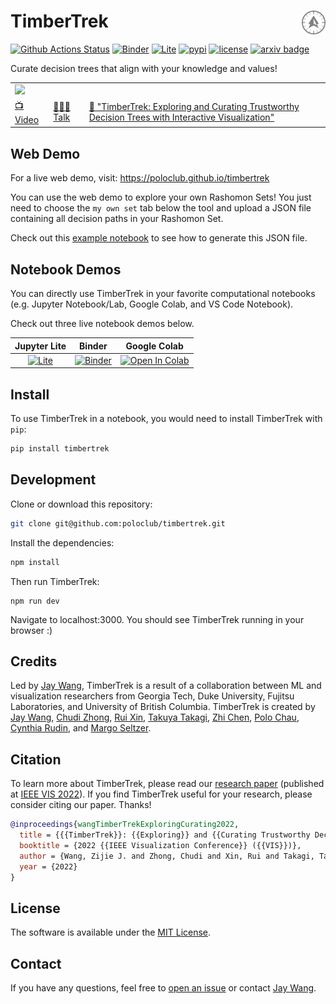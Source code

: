 # TimberTrek <a href="https://poloclub.github.io/timbertrek/"><img align="right" src="src/imgs/timbertrek-logo-light.svg" height="38"></img></a>

[![Github Actions Status](https://github.com/poloclub/timbertrek/workflows/build/badge.svg)](https://github.com/poloclub/timbertrek/actions/workflows/build.yml)
[![Binder](https://mybinder.org/badge_logo.svg)](https://mybinder.org/v2/gh/poloclub/timbertrek/master?urlpath=lab/tree/notebook-widget/example/campas.ipynb)
[![Lite](https://gist.githubusercontent.com/xiaohk/9b9f7c8fa162b2c3bc3251a5c9a799b2/raw/a7fca1d0a2d62c2b49f60c0217dffbd0fe404471/lite-badge-launch-small.svg)](https://poloclub.github.io/timbertrek/notebook)
[![pypi](https://img.shields.io/pypi/v/timbertrek?color=blue)](https://pypi.python.org/pypi/timbertrek)
[![license](https://img.shields.io/badge/License-MIT-brightgreen)](https://github.com/poloclub/timbertrek/blob/master/LICENSE)
[![arxiv badge](https://img.shields.io/badge/arXiv-2209.09227-red)](https://arxiv.org/abs/2209.09227)
<!-- [![DOI:10.1145/3491101.3519653](https://img.shields.io/badge/DOI-10.1145/3491101.3519653-blue)](https://doi.org/10.1145/3491101.3519653) -->

Curate decision trees that align with your knowledge and values!

<table>
  <tr>
    <td colspan="3"><a href="https://poloclub.github.io/timbertrek"><img src='https://i.imgur.com/t4qtPPX.png'></a></td>
  </tr>
  <tr></tr>
  <tr>
    <td><a href="https://youtu.be/3eGqTmsStJM">📺 Video</a></td>
    <td><a href="https://youtu.be/eMlTtloGyho">👨🏻‍🏫 Talk</a></td>
    <td><a href="https://arxiv.org/abs/2209.09227">📖 "TimberTrek: Exploring and Curating Trustworthy Decision Trees with Interactive Visualization"</a></td>
  </tr>
</table>

<!-- |<img src='https://i.imgur.com/t4qtPPX.png'>|
|:---:|
|<a href="https://youtu.be/3eGqTmsStJM">📺 Demo Video for "TimberTrek: Exploring and Curating Trustworthy Decision Trees with Interactive Visualization"| -->

## Web Demo

For a live web demo, visit: https://poloclub.github.io/timbertrek

You can use the web demo to explore your own Rashomon Sets! You just need to choose the `my own set` tab below the tool and upload a JSON file containing all decision paths in your Rashomon Set.

Check out this [example notebook](https://poloclub.github.io/timbertrek/notebook/retro/notebooks/?path=campas.ipynb) to see how to generate this JSON file.

## Notebook Demos

You can directly use TimberTrek in your favorite computational notebooks (e.g. Jupyter Notebook/Lab, Google Colab, and VS Code Notebook).

Check out three live notebook demos below.

|Jupyter Lite|Binder|Google Colab|
|:---:|:---:|:---:|
|[![Lite](https://gist.githubusercontent.com/xiaohk/9b9f7c8fa162b2c3bc3251a5c9a799b2/raw/a7fca1d0a2d62c2b49f60c0217dffbd0fe404471/lite-badge-launch-small.svg)](https://poloclub.github.io/timbertrek/notebook)|[![Binder](https://mybinder.org/badge_logo.svg)](https://mybinder.org/v2/gh/poloclub/timbertrek/master?urlpath=lab/tree/notebook-widget/example/campas.ipynb)|[![Open In Colab](https://colab.research.google.com/assets/colab-badge.svg)](https://colab.research.google.com/drive/1shCiDNCXy7-8XexJ65aMboZXxVBGhIZB?usp=sharing)|

## Install

To use TimberTrek in a notebook, you would need to install TimberTrek with `pip`:

```bash
pip install timbertrek
```

## Development

Clone or download this repository:

```bash
git clone git@github.com:poloclub/timbertrek.git
```

Install the dependencies:

```bash
npm install
```

Then run TimberTrek:

```
npm run dev
```

Navigate to localhost:3000. You should see TimberTrek running in your browser :)

## Credits

Led by <a href='https://zijie.wang/' target='_blank'>Jay Wang</a>, TimberTrek is a result of a collaboration between ML and visualization researchers from Georgia Tech, Duke University, Fujitsu Laboratories, and University of British Columbia. TimberTrek is created by <a href='https://zijie.wang/' target='_blank'>Jay Wang</a>, <a href='https://www.linkedin.com/in/chudizhong' target='_blank'>Chudi Zhong</a>, <a href='https://www.linkedin.com/in/rui-xin-8070181b9' target='_blank'>Rui Xin</a>, <a href='https://scholar.google.com/citations?user=9fY1WVIAAAAJ&hl=en' target='_blank'>Takuya Takagi</a>, <a href='https://users.cs.duke.edu/~zhichen/' target='_blank'>Zhi Chen</a>, <a href='' target='_blank'>Polo Chau</a>, <a href='https://users.cs.duke.edu/~cynthia/' target='_blank'>Cynthia Rudin</a>, and <a href='https://www.seltzer.com/margo/' target='_blank'>Margo Seltzer</a>.

## Citation

To learn more about TimberTrek, please read our [research paper](https://arxiv.org/abs/2209.09227) (published at [IEEE VIS 2022](https://ieeevis.org/year/2022/welcome)). If you find TimberTrek useful for your research, please consider citing our paper. Thanks!

```bibTeX
@inproceedings{wangTimberTrekExploringCurating2022,
  title = {{{TimberTrek}}: {{Exploring}} and {{Curating Trustworthy Decision Trees}} with {{Interactive Visualization}}},
  booktitle = {2022 {{IEEE Visualization Conference}} ({{VIS}})},
  author = {Wang, Zijie J. and Zhong, Chudi and Xin, Rui and Takagi, Takuya and Chen, Zhi and Chau, Duen Horng and Rudin, Cynthia and Seltzer, Margo},
  year = {2022}
}
```

## License

The software is available under the [MIT License](https://github.com/poloclub/timbertrek/blob/master/LICENSE).

## Contact

If you have any questions, feel free to [open an issue](https://github.com/poloclub/timbertrek/issues/new) or contact [Jay Wang](https://zijie.wang).
